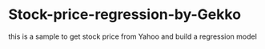 # Stock-price-regression-by-Gekko
this is a sample to get stock price from Yahoo and build a regression model
